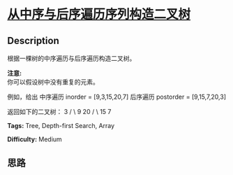 # [从中序与后序遍历序列构造二叉树][title]

## Description

根据一棵树的中序遍历与后序遍历构造二叉树。

**注意:**  
你可以假设树中没有重复的元素。

例如，给出
            中序遍历 inorder = [9,3,15,20,7]    后序遍历 postorder = [9,15,7,20,3]

返回如下的二叉树：
                3       / \      9  20        /  \       15   7    


**Tags:** Tree, Depth-first Search, Array

**Difficulty:** Medium

## 思路

[title]: https://leetcode-cn.com/problems/construct-binary-tree-from-inorder-and-postorder-traversal
